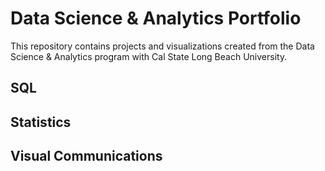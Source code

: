 # Data Science & Analytics Portfolio
This repository contains projects and visualizations created from the Data Science & Analytics program with Cal State Long Beach University.

## SQL

## Statistics

## Visual Communications
